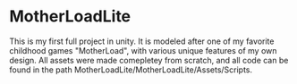 # MotherLoadLite
This is my first full project in unity. It is modeled after one of my favorite childhood games "MotherLoad", with various unique features of my own design. 
All assets were made comepletey from scratch, and all code can be found in the path MotherLoadLite/MotherLoadLite/Assets/Scripts.
